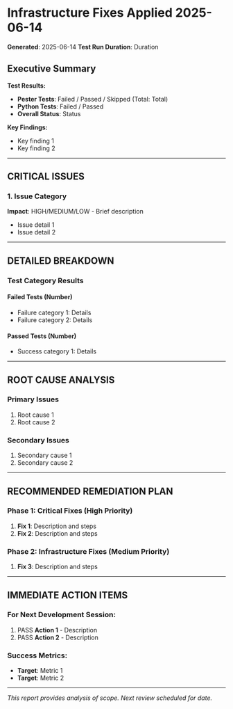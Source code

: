 # Infrastructure Fixes Applied 2025-06-14
**Generated**: 2025-06-14
**Test Run Duration**: Duration

## Executive Summary

**Test Results:**
- **Pester Tests**: Failed / Passed / Skipped (Total: Total)
- **Python Tests**: Failed / Passed
- **Overall Status**: Status

**Key Findings:**
- Key finding 1
- Key finding 2

---

## CRITICAL ISSUES

### 1. Issue Category
**Impact**: HIGH/MEDIUM/LOW - Brief description
- Issue detail 1
- Issue detail 2

---

## DETAILED BREAKDOWN

### Test Category Results

#### Failed Tests (Number)
- Failure category 1: Details
- Failure category 2: Details

#### Passed Tests (Number)
- Success category 1: Details

---

## ROOT CAUSE ANALYSIS

### Primary Issues
1. Root cause 1
2. Root cause 2

### Secondary Issues
1. Secondary cause 1
2. Secondary cause 2

---

## RECOMMENDED REMEDIATION PLAN

### Phase 1: Critical Fixes (High Priority)
1. **Fix 1**: Description and steps
2. **Fix 2**: Description and steps

### Phase 2: Infrastructure Fixes (Medium Priority)
1. **Fix 3**: Description and steps

---

## IMMEDIATE ACTION ITEMS

### For Next Development Session:
1. PASS **Action 1** - Description
2. PASS **Action 2** - Description

### Success Metrics:
- **Target**: Metric 1
- **Target**: Metric 2

---

*This report provides analysis of scope. Next review scheduled for date.*
